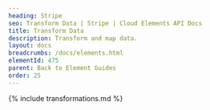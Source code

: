 ```yaml
---
heading: Stripe
seo: Transform Data | Stripe | Cloud Elements API Docs
title: Transform Data
description: Transform and map data.
layout: docs
breadcrumbs: /docs/elements.html
elementId: 475
parent: Back to Element Guides
order: 25
---
```


{% include transformations.md %}

